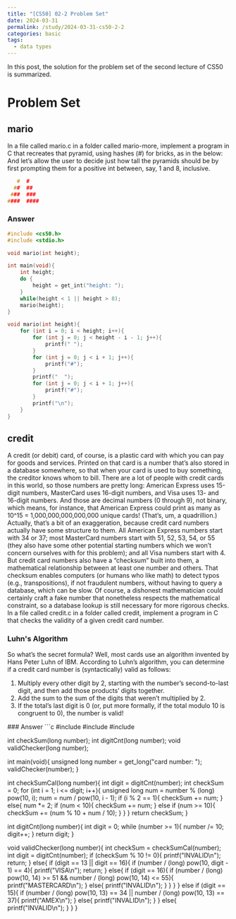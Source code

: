 ```yaml
---
title: "[CS50] 02-2 Problem Set"
date: 2024-03-31
permalink: /study/2024-03-31-cs50-2-2
categories: basic
tags:
  - data types
---
```


In this post, the solution for the problem set of the second lecture of CS50 is summarized.

# Problem Set
## mario
In a file called mario.c in a folder called mario-more, implement a program in C that recreates that pyramid, using hashes (#) for bricks, as in the below: 
And let’s allow the user to decide just how tall the pyramids should be by first prompting them for a positive int between, say, 1 and 8, inclusive.
```c
   #  #
  ##  ##
 ###  ###
####  ####
```
### Answer
```c
#include <cs50.h>
#include <stdio.h>

void mario(int height);

int main(void){
    int height;
    do {
        height = get_int("height: ");
    }
    while(height < 1 || height > 8);
    mario(height);
}

void mario(int height){
    for (int i = 0; i < height; i++){
        for (int j = 0; j < height - i - 1; j++){
            printf(" ");
        }
        for (int j = 0; j < i + 1; j++){
            printf("#");
        }
        printf("  ");
        for (int j = 0; j < i + 1; j++){
            printf("#");
        }
        printf("\n");
    }
}
```
## credit
A credit (or debit) card, of course, is a plastic card with which you can pay for goods and services. Printed on that card is a number that’s also stored in a database somewhere, so that when your card is used to buy something, the creditor knows whom to bill. There are a lot of people with credit cards in this world, so those numbers are pretty long: American Express uses 15-digit numbers, MasterCard uses 16-digit numbers, and Visa uses 13- and 16-digit numbers. And those are decimal numbers (0 through 9), not binary, which means, for instance, that American Express could print as many as 10^15 = 1,000,000,000,000,000 unique cards! (That’s, um, a quadrillion.)
Actually, that’s a bit of an exaggeration, because credit card numbers actually have some structure to them. All American Express numbers start with 34 or 37; most MasterCard numbers start with 51, 52, 53, 54, or 55 (they also have some other potential starting numbers which we won’t concern ourselves with for this problem); and all Visa numbers start with 4. But credit card numbers also have a “checksum” built into them, a mathematical relationship between at least one number and others. That checksum enables computers (or humans who like math) to detect typos (e.g., transpositions), if not fraudulent numbers, without having to query a database, which can be slow. Of course, a dishonest mathematician could certainly craft a fake number that nonetheless respects the mathematical constraint, so a database lookup is still necessary for more rigorous checks.
In a file called credit.c in a folder called credit, implement a program in C that checks the validity of a given credit card number.
### Luhn's Algorithm
So what’s the secret formula? Well, most cards use an algorithm invented by Hans Peter Luhn of IBM. According to Luhn’s algorithm, you can determine if a credit card number is (syntactically) valid as follows:
<ol> 
    <li>Multiply every other digit by 2, starting with the number’s second-to-last digit, and then add those products’ digits together.</li>
    <li>Add the sum to the sum of the digits that weren’t multiplied by 2.</li>
    <li>If the total’s last digit is 0 (or, put more formally, if the total modulo 10 is congruent to 0), the number is valid!</li>
</ol>
### Answer
```c
#include <cs50.h>
#include <stdio.h>
#include <math.h>

int checkSum(long number);
int digitCnt(long number);
void validChecker(long number);

int main(void){
    unsigned long number = get_long("card number: ");
    validChecker(number);
}

int checkSumCal(long number){
    int digit = digitCnt(number);
    int checkSum = 0;
    for (int i = 1; i <= digit; i++){
        unsigned long num = number % (long) pow(10, i);
        num = num / pow(10, i - 1);
        if (i % 2 == 1){
            checkSum += num;
        }
        else{
            num *= 2;
            if (num < 10){
                checkSum += num;
            }
            else if (num >= 10){
                checkSum += (num % 10 + num / 10);
            }
        }
    }
    return checkSum;
}

int digitCnt(long number){
    int digit = 0;
    while (number >= 1){
        number /= 10;
        digit++;
    }
    return digit;
}

void validChecker(long number){
    int checkSum = checkSumCal(number);
    int digit = digitCnt(number);
    if (checkSum % 10 != 0){
        printf("INVALID\n");
        return;
    }
    else{
        if (digit == 13 || digit == 16){
            if (number / (long) pow(10, digit - 1) == 4){
                printf("VISA\n");
                return;
            }
            else{
                if (digit == 16){
                    if (number / (long) pow(10, 14) >= 51 && number / (long) pow(10, 14) <= 55){
                        printf("MASTERCARD\n");
                    }
                    else{
                        printf("INVALID\n");
                    }
                }
            }
        }
        else if (digit == 15){
            if (number / (long) pow(10, 13) == 34 || number / (long) pow(10, 13) == 37){
                printf("AMEX\n");
            }
            else{
                printf("INVALID\n");
            }
        }
        else{
            printf("INVALID\n");
        }
    }
}
```